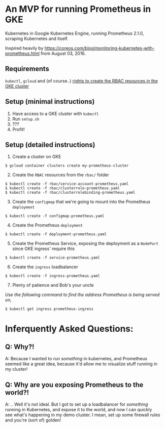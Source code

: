 # An MVP for running Prometheus in GKE

Kubernetes in Google Kubernetes Engine, running Prometheus 2.1.0, scraping Kubernetes and itself.

Inspired heavily by https://coreos.com/blog/monitoring-kubernetes-with-prometheus.html from August 03, 2016.

## Requirements

`kubectl`, `gcloud` and (of course..) [rights to create the RBAC resources in the GKE cluster](https://coreos.com/operators/prometheus/docs/latest/troubleshooting.html)

## Setup (minimal instructions)

1. Have access to a GKE cluster with `kubectl`
2. Run `setup.sh`
3. ???
4. Profit!

## Setup (detailed instructions)

1. Create a cluster on GKE
```
$ gcloud container clusters create my-prometheus-cluster
```

2. Create the `RBAC` resources from the `rbac/` folder

```
$ kubectl create -f rbac/service-account-prometheus.yaml
$ kubectl create -f rbac/clusterrole-prometheus.yaml
$ kubectl create -f rbac/clusterrolebinding-prometheus.yaml
```

3. Create the `configmap` that we're going to mount into the Prometheus `deployment`
```
$ kubectl create -f configmap-prometheus.yaml
```

4. Create the Prometheus `deployment`
```
$ kubectl create -f deployment-prometheus.yaml
```

5. Create the Prometheus Service, exposing the deployment as a `NodePort` since GKE ingress' require this
```
$ kubectl create -f service-prometheus.yaml
```

6. Create the `ingress` loadbalancer
```
$ kubectl create -f ingress-prometheus.yaml
```

7. Plenty of patience and Bob's your uncle

_Use the following command to find the address Prometheus is being served on,_
```
$ kubectl get ingress prometheus-ingress
```

# Inferquently Asked Questions:

## Q: Why?!
A: Because I wanted to run _something_ in kubernetes, and Prometheus seemed like a great idea, because it'd allow me to visualize stuff running in my cluster!

## Q: Why are you exposing Prometheus to the world?!
A: .. Well it's not ideal. But I got to set up a loadbalancer for _something_ running in Kubernetes, and expose it to the world, and now I can quickly see what's happening in my demo cluster. I mean, set up some firewall rules and you're (sort of) golden!
